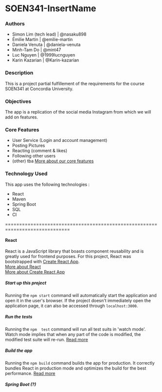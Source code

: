 ﻿# SOEN341-InsertName
### Authors
* Simon Lim (tech lead) | @nasaku898
* Émilie Martin | @emilie-martin
* Daniela Venuta | @daniela-venuta
* Minh-Tam Do | @mint47
* Luc Nguyen | @1999lucnguyen
* Karin Kazarian | @Karin-kazarian

### Description
This is a project partial fulfillement of the requirements for the course SOEN341 at Concordia University.
### Objectives
The app is a replication of the social media Instagram from which we will add on features.
### Core Features
* User Service (Login and account management)
* Posting Pictures
* Reacting (comment & likes)
* Following other users
* (other) tba
[More about our core features](https://github.com/emilie-martin/SOEN341-InsertName/wiki/Program-Breakdown)

### Technology Used
This app uses the following technologies :
* React
* Maven
* Spring Boot
* SQL
* CI

=============================================================================

#### React
React is a JavaScript library that boasts component reusability and is greatly used for frontend purposes.
For this project, React was bootstrapped with [Create React App](https://github.com/facebook/create-react-app).  
[More about React](https://reactjs.org/)  
[More about Create React App](https://facebook.github.io/create-react-app/docs/getting-started)

##### Start up this project
Running the `npm start` command will automatically start the application and  open it in the user's browser.
If the project doesn't immediately open the application page, it can also be accessed through `localhost:3000`.

##### Run the tests
Running the `npm  test` command will run all test suits in 'watch mode'.
Watch mode implies that when any part of the code is modified, the modified test suite will re-run.
[Read more](https://facebook.github.io/create-react-app/docs/running-tests)

##### Build the app
Running the `npm build` command builds the app for production.
It correctly bundles React in production mode and optimizes the build for the best performance.
[Read more](https://facebook.github.io/create-react-app/docs/deployment)

##### Spring Boot (?)

